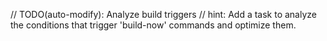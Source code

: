 // TODO(auto-modify): Analyze build triggers
// hint: Add a task to analyze the conditions that trigger 'build-now' commands and optimize them.
